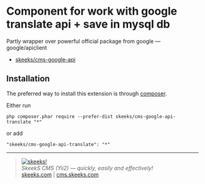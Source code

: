 Component for work with google translate api + save in mysql db
===================================

Partly wrapper over powerful official package from google — google/apiclient

* [skeeks/cms-google-api](https://github.com/skeeks-cms/cms-google-api)


Installation
------------

The preferred way to install this extension is through [composer](http://getcomposer.org/download/).

Either run

```
php composer.phar require --prefer-dist skeeks/cms-google-api-translate "*"
```

or add

```
"skeeks/cms-google-api-translate": "*"
```

___

> [![skeeks!](https://skeeks.com/img/logo/logo-no-title-80px.png)](https://skeeks.com)  
<i>SkeekS CMS (Yii2) — quickly, easily and effectively!</i>  
[skeeks.com](https://skeeks.com) | [cms.skeeks.com](https://cms.skeeks.com)
